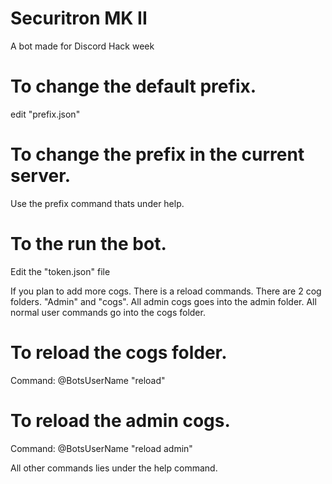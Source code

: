 # Securitron MK II
A bot made for Discord Hack week

# To change the default prefix.
edit "prefix.json"

# To change the prefix in the current server.
Use the prefix command thats under help.

# To the run the bot.
Edit the "token.json" file

If you plan to add more cogs. There is a reload commands.
There are 2 cog folders. "Admin" and "cogs".
All admin cogs goes into the admin folder.
All normal user commands go into the cogs folder.

# To reload the cogs folder.
Command: @BotsUserName "reload"

# To reload the admin cogs.
Command: @BotsUserName "reload admin"

All other commands lies under the help command.
